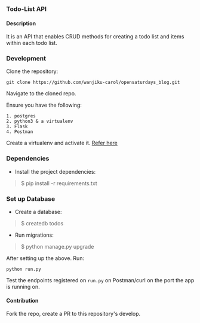 ### Todo-List API

#### Description
It is an API that enables CRUD methods for creating a todo list and items within each todo list.
### Development

Clone the repository: 

```git clone https://github.com/wanjiku-carol/opensaturdays_blog.git```

Navigate to the cloned repo. 

Ensure you have the following:

```
1. postgres
2. python3 & a virtualenv
3. Flask
4. Postman
```

Create a virtualenv and activate it. [Refer here](https://docs.python.org/3/tutorial/venv.html)

### Dependencies
- Install the project dependencies:
> $ pip install -r requirements.txt

### Set up Database
- Create a database:
> $ createdb todos

- Run migrations:
> $ python manage.py upgrade

After setting up the above. Run:

```python run.py```

Test the endpoints registered on `run.py` on Postman/curl on the port the app is running on. 

#### Contribution
Fork the repo, create a PR to this repository's develop.
